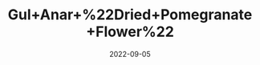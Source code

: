 ---
title: 'Gul+Anar+%22Dried+Pomegranate+Flower%22'
date: '2022-09-05' 
metatag: '' 
inventory: '0' 
draft: false 
# meta description 
shortDescripton: ''
description: 'Herb'
longdescription: ''
featured: True
# product Price
price: '30.0'
# Product Short Description
shortDescription: ''
productID: '608D5EFE-962C-ED11-9968-005056B3A416'
type: 'products'
category: 'Herb' 
thumnailproduct: 'https://aminsaddiquidawakhana.eralive.net/images/products/608D5EFE-962C-ED11-9968-005056B3A4161.png' 
images:
  - image: 'images/products/608D5EFE-962C-ED11-9968-005056B3A4161.png'  
Variants:
---